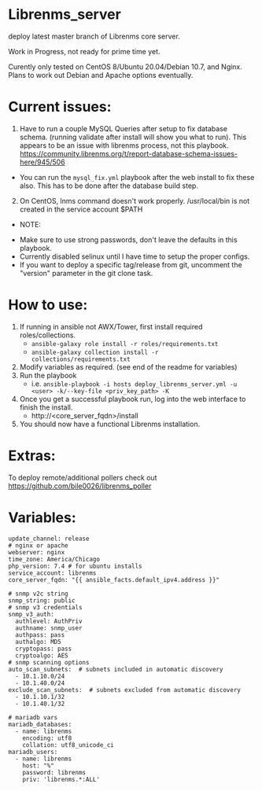 # Librenms_server
deploy latest master branch of Librenms core server.

Work in Progress, not ready for prime time yet.

Curently only tested on CentOS 8/Ubuntu 20.04/Debian 10.7, and Nginx. Plans to work out Debian and Apache options eventually.

# Current issues:
1. Have to run a couple MySQL Queries after setup to fix database schema. (running validate after install will show you what to run). This appears to be an issue with librenms process, not this playbook. https://community.librenms.org/t/report-database-schema-issues-here/945/506
  * You can run the `mysql_fix.yml` playbook after the web install to fix these also. This has to be done after the database build step.
2. On CentOS, lnms command doesn't work properly. /usr/local/bin is not created in the service account $PATH

* NOTE:
- Make sure to use strong passwords, don't leave the defaults in this playbook.
- Currently disabled selinux until I have time to setup the proper configs.
- If you want to deploy a specific tag/release from git, uncomment the "version" parameter in the git clone task.

# How to use:
1. If running in ansible not AWX/Tower, first install required roles/collections.
    * `ansible-galaxy role install -r roles/requirements.txt`
    * `ansible-galaxy collection install -r collections/requirements.txt`
2. Modify variables as required. (see end of the readme for variables)
3. Run the playbook
    * i.e. `ansible-playbook -i hosts deploy_librenms_server.yml -u <user> -k/--key-file <priv_key_path> -K`
4. Once you get a successful playbook run, log into the web interface to finish the install. 
    * http://<core_server_fqdn>/install
5. You should now have a functional Librenms installation.

# Extras:
To deploy remote/additional pollers check out https://github.com/bile0026/librenms_poller

# Variables:
```
update_channel: release
# nginx or apache
webserver: nginx
time_zone: America/Chicago
php_version: 7.4 # for ubuntu installs
service_account: librenms
core_server_fqdn: "{{ ansible_facts.default_ipv4.address }}"

# snmp v2c string
snmp_string: public
# snmp v3 credentials
snmp_v3_auth:
  authlevel: AuthPriv
  authname: snmp_user
  authpass: pass
  authalgo: MD5
  cryptopass: pass
  cryptoalgo: AES
# snmp scanning options
auto_scan_subnets:  # subnets included in automatic discovery
  - 10.1.10.0/24
  - 10.1.40.0/24
exclude_scan_subnets:  # subnets excluded from automatic discovery
  - 10.1.10.1/32
  - 10.1.40.1/32

# mariadb vars
mariadb_databases:
  - name: librenms
    encoding: utf8
    collation: utf8_unicode_ci
mariadb_users:
  - name: librenms
    host: "%"
    password: librenms
    priv: 'librenms.*:ALL'
```